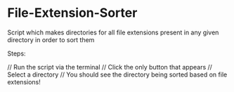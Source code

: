 # File-Extension-Sorter
Script which makes directories for all file extensions present in any given directory in order to sort them

Steps:

// Run the script via the terminal
// Click the only button that appears
// Select a directory
// You should see the directory being sorted based on file extensions!
